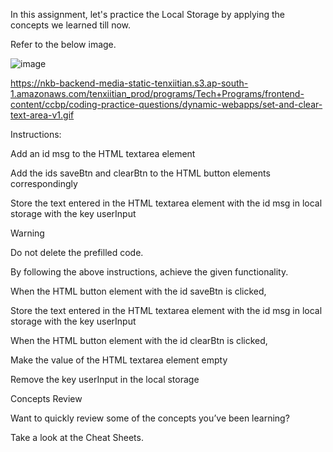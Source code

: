 In this assignment, let's practice the Local Storage by applying the concepts we learned till now.

Refer to the below image.

![image](https://github.com/bukka5sandhya/Local-Storage-Practice-javascript/assets/133884532/c3099015-b9f3-4644-94e7-732433536abc)

https://nkb-backend-media-static-tenxiitian.s3.ap-south-1.amazonaws.com/tenxiitian_prod/programs/Tech+Programs/frontend-content/ccbp/coding-practice-questions/dynamic-webapps/set-and-clear-text-area-v1.gif

Instructions:

Add an id msg to the HTML textarea element

Add the ids saveBtn and clearBtn to the HTML button elements correspondingly

Store the text entered in the HTML textarea element with the id msg in local storage with the key userInput

Warning

Do not delete the prefilled code.

By following the above instructions, achieve the given functionality.

When the HTML button element with the id saveBtn is clicked,

Store the text entered in the HTML textarea element with the id msg in local storage with the key userInput

When the HTML button element with the id clearBtn is clicked,

Make the value of the HTML textarea element empty

Remove the key userInput in the local storage

Concepts Review

Want to quickly review some of the concepts you’ve been learning?

Take a look at the Cheat Sheets.

